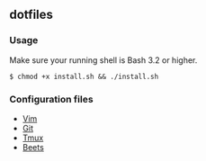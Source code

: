 ## dotfiles

### Usage

Make sure your running shell is Bash 3.2 or higher.

```
$ chmod +x install.sh && ./install.sh
```

### Configuration files

* [Vim](/vim)
* [Git](/git)
* [Tmux](/tmux)
* [Beets](/beets)
